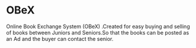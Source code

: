 # OBeX
Online Book Exchange System (OBeX) .Created for easy buying and selling of books between Juniors and Seniors.So that the books can be posted as an Ad and the buyer can contact the senior.
